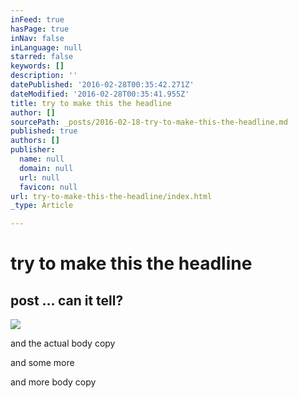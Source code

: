 ```yaml
---
inFeed: true
hasPage: true
inNav: false
inLanguage: null
starred: false
keywords: []
description: ''
datePublished: '2016-02-28T00:35:42.271Z'
dateModified: '2016-02-28T00:35:41.955Z'
title: try to make this the headline
author: []
sourcePath: _posts/2016-02-18-try-to-make-this-the-headline.md
published: true
authors: []
publisher:
  name: null
  domain: null
  url: null
  favicon: null
url: try-to-make-this-the-headline/index.html
_type: Article

---
```

# try to make this the headline

## post ... can it tell?
![](https://the-grid-user-content.s3-us-west-2.amazonaws.com/70809f18-d8d3-451a-bb72-ab2e3655e55b.png)

and the actual body copy

and some more

and more body copy